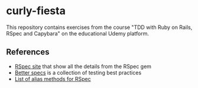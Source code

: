 # curly-fiesta
This repository contains exercises from the course "TDD with Ruby on Rails, RSpec and Capybara" on the educational Udemy platform.

## References

- [RSpec site](https://rspec.info/) that show all the details from the RSpec gem
- [Better specs](https://www.betterspecs.org/) is a collection of testing best practices
- [List of alias methods for RSpec](https://gist.github.com/JunichiIto/f603d3fbfcf99b914f86)
